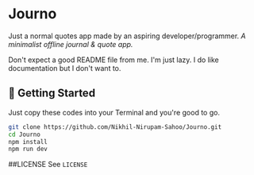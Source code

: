 # Journo
Just a normal quotes app made by an aspiring developer/programmer. *A minimalist offline journal & quote app.*

Don't expect a good README file from me. I'm just lazy. I do like documentation but I don't want to.

## 🚀 Getting Started

Just copy these codes into your Terminal and you're good to go.

```bash
git clone https://github.com/Nikhil-Nirupam-Sahoo/Journo.git
cd Journo
npm install
npm run dev
```

##LICENSE
See `LICENSE`

